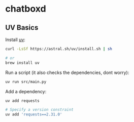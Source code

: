 # chatboxd

## UV Basics

Install [uv](https://docs.astral.sh/uv/getting-started/installation/):
```bash
curl -LsSf https://astral.sh/uv/install.sh | sh

# or
brew install uv
```

Run a script (it also checks the dependencies, dont worry):
```bash
uv run src/main.py
```

Add a dependency:
```bash
uv add requests

# Specify a version constraint
uv add 'requests==2.31.0'
```